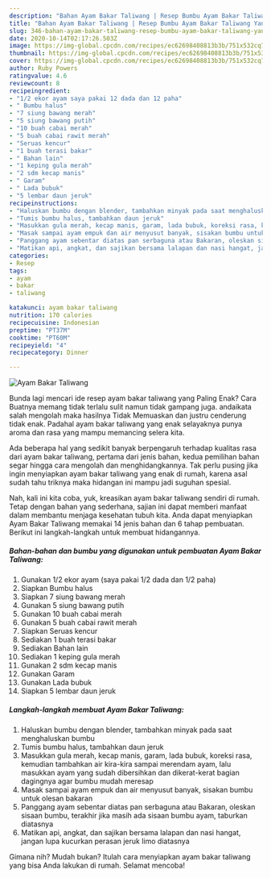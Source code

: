 ```yaml
---
description: "Bahan Ayam Bakar Taliwang | Resep Bumbu Ayam Bakar Taliwang Yang Enak dan Simpel"
title: "Bahan Ayam Bakar Taliwang | Resep Bumbu Ayam Bakar Taliwang Yang Enak dan Simpel"
slug: 346-bahan-ayam-bakar-taliwang-resep-bumbu-ayam-bakar-taliwang-yang-enak-dan-simpel
date: 2020-10-14T02:17:26.503Z
image: https://img-global.cpcdn.com/recipes/ec62698408813b3b/751x532cq70/ayam-bakar-taliwang-foto-resep-utama.jpg
thumbnail: https://img-global.cpcdn.com/recipes/ec62698408813b3b/751x532cq70/ayam-bakar-taliwang-foto-resep-utama.jpg
cover: https://img-global.cpcdn.com/recipes/ec62698408813b3b/751x532cq70/ayam-bakar-taliwang-foto-resep-utama.jpg
author: Ruby Powers
ratingvalue: 4.6
reviewcount: 8
recipeingredient:
- "1/2 ekor ayam saya pakai 12 dada dan 12 paha"
- " Bumbu halus"
- "7 siung bawang merah"
- "5 siung bawang putih"
- "10 buah cabai merah"
- "5 buah cabai rawit merah"
- "Seruas kencur"
- "1 buah terasi bakar"
- " Bahan lain"
- "1 keping gula merah"
- "2 sdm kecap manis"
- " Garam"
- " Lada bubuk"
- "5 lembar daun jeruk"
recipeinstructions:
- "Haluskan bumbu dengan blender, tambahkan minyak pada saat menghaluskan bumbu"
- "Tumis bumbu halus, tambahkan daun jeruk"
- "Masukkan gula merah, kecap manis, garam, lada bubuk, koreksi rasa, kemudian tambahkan air kira-kira sampai merendam ayam, lalu masukkan ayam yang sudah dibersihkan dan dikerat-kerat bagian dagingnya agar bumbu mudah meresap"
- "Masak sampai ayam empuk dan air menyusut banyak, sisakan bumbu untuk olesan bakaran"
- "Panggang ayam sebentar diatas pan serbaguna atau Bakaran, oleskan sisaan bumbu, terakhir jika masih ada sisaan bumbu ayam, taburkan diatasnya"
- "Matikan api, angkat, dan sajikan bersama lalapan dan nasi hangat, jangan lupa kucurkan perasan jeruk limo diatasnya"
categories:
- Resep
tags:
- ayam
- bakar
- taliwang

katakunci: ayam bakar taliwang 
nutrition: 170 calories
recipecuisine: Indonesian
preptime: "PT37M"
cooktime: "PT60M"
recipeyield: "4"
recipecategory: Dinner

---
```



![Ayam Bakar Taliwang](https://img-global.cpcdn.com/recipes/ec62698408813b3b/751x532cq70/ayam-bakar-taliwang-foto-resep-utama.jpg)

Bunda lagi mencari ide resep ayam bakar taliwang yang Paling Enak? Cara Buatnya memang tidak terlalu sulit namun tidak gampang juga. andaikata salah mengolah maka hasilnya Tidak Memuaskan dan justru cenderung tidak enak. Padahal ayam bakar taliwang yang enak selayaknya punya aroma dan rasa yang mampu memancing selera kita.



Ada beberapa hal yang sedikit banyak berpengaruh terhadap kualitas rasa dari ayam bakar taliwang, pertama dari jenis bahan, kedua pemilihan bahan segar hingga cara mengolah dan menghidangkannya. Tak perlu pusing jika ingin menyiapkan ayam bakar taliwang yang enak di rumah, karena asal sudah tahu triknya maka hidangan ini mampu jadi suguhan spesial.


Nah, kali ini kita coba, yuk, kreasikan ayam bakar taliwang sendiri di rumah. Tetap dengan bahan yang sederhana, sajian ini dapat memberi manfaat dalam membantu menjaga kesehatan tubuh kita. Anda dapat menyiapkan Ayam Bakar Taliwang memakai 14 jenis bahan dan 6 tahap pembuatan. Berikut ini langkah-langkah untuk membuat hidangannya.

<!--inarticleads1-->

##### Bahan-bahan dan bumbu yang digunakan untuk pembuatan Ayam Bakar Taliwang:

1. Gunakan 1/2 ekor ayam (saya pakai 1/2 dada dan 1/2 paha)
1. Siapkan  Bumbu halus
1. Siapkan 7 siung bawang merah
1. Gunakan 5 siung bawang putih
1. Gunakan 10 buah cabai merah
1. Gunakan 5 buah cabai rawit merah
1. Siapkan Seruas kencur
1. Sediakan 1 buah terasi bakar
1. Sediakan  Bahan lain
1. Sediakan 1 keping gula merah
1. Gunakan 2 sdm kecap manis
1. Gunakan  Garam
1. Gunakan  Lada bubuk
1. Siapkan 5 lembar daun jeruk




<!--inarticleads2-->

##### Langkah-langkah membuat Ayam Bakar Taliwang:

1. Haluskan bumbu dengan blender, tambahkan minyak pada saat menghaluskan bumbu
1. Tumis bumbu halus, tambahkan daun jeruk
1. Masukkan gula merah, kecap manis, garam, lada bubuk, koreksi rasa, kemudian tambahkan air kira-kira sampai merendam ayam, lalu masukkan ayam yang sudah dibersihkan dan dikerat-kerat bagian dagingnya agar bumbu mudah meresap
1. Masak sampai ayam empuk dan air menyusut banyak, sisakan bumbu untuk olesan bakaran
1. Panggang ayam sebentar diatas pan serbaguna atau Bakaran, oleskan sisaan bumbu, terakhir jika masih ada sisaan bumbu ayam, taburkan diatasnya
1. Matikan api, angkat, dan sajikan bersama lalapan dan nasi hangat, jangan lupa kucurkan perasan jeruk limo diatasnya




Gimana nih? Mudah bukan? Itulah cara menyiapkan ayam bakar taliwang yang bisa Anda lakukan di rumah. Selamat mencoba!
